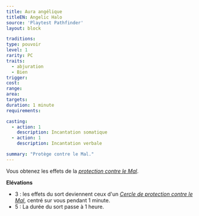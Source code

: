 ```yaml
---
title: Aura angélique
titleEN: Angelic Halo
source: 'Playtest Pathfinder'
layout: block

traditions:
type: pouvoir
level: 1
rarity: PC
traits:
  - abjuration
  - Bien
trigger: 
cost: 
range: 
area: 
targets: 
duration: 1 minute
requirements: 

casting:
  - action: 1
    description: Incantation somatique
  - action: 1
    description: Incantation verbale

summary: "Protège contre le Mal."
---
```

Vous obtenez les effets de la [*protection contre le Mal*](/sorts/portection-contre-un-alignement.html).

**Elévations**
* 3 : les effets du sort deviennent ceux d'un [*Cercle de protection contre le Mal*](/sorts/cercle-de-protection.html), centré sur vous pendant 1 minute.
* 5 : La durée du sort passe à 1 heure.

